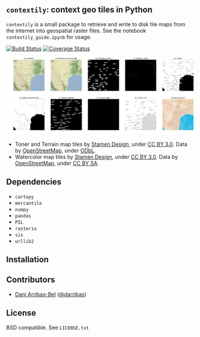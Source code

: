 `contextily`: context geo tiles in Python
-----------------------------------------

`contextily` is a small package to retrieve and write to disk tile maps from
the internet into geospatial raster files. See the notebook
`contextily_guide.ipynb` for usage.

[![Build Status](https://travis-ci.org/darribas/contextily.svg?branch=master)](https://travis-ci.org/darribas/contextily)
[![Coverage Status](https://coveralls.io/repos/github/darribas/contextily/badge.svg?branch=master)](https://coveralls.io/github/darribas/contextily?branch=master)

![Tiles](tiles.png)

* Toner and Terrain map tiles by <a href="http://stamen.com">Stamen Design</a>, under <a
  href="http://creativecommons.org/licenses/by/3.0">CC BY 3.0</a>. Data by <a
  href="http://openstreetmap.org">OpenStreetMap</a>, under <a
  href="http://www.openstreetmap.org/copyright">ODbL</a>.
* Watercolor map tiles by <a href="http://stamen.com">Stamen Design</a>, under
  <a href="http://creativecommons.org/licenses/by/3.0">CC BY 3.0</a>. Data by
  <a href="http://openstreetmap.org">OpenStreetMap</a>, under <a
  href="http://creativecommons.org/licenses/by-sa/3.0">CC BY SA</a>.

## Dependencies

* `cartopy`
* `mercantile`
* `numpy`
* `pandas`
* `PIL`
* `rasterio`
* `six`
* `urllib2`

## Installation

## Contributors

* [Dani Arribas-Bel](http://darribas.org/) ([@darribas](http://twitter.com/darribas))

## License

BSD compatible. See `LICENSE.txt`


